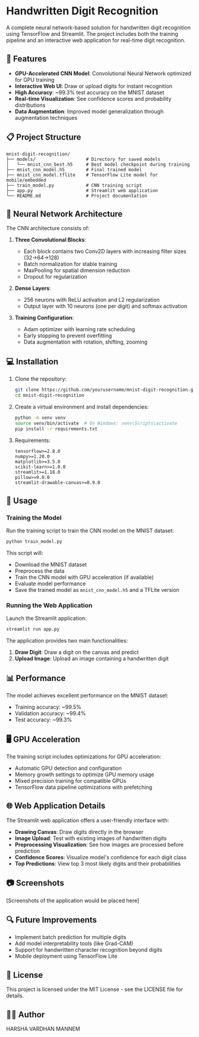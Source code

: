# Handwritten Digit Recognition

A complete neural network-based solution for handwritten digit recognition using TensorFlow and Streamlit. The project includes both the training pipeline and an interactive web application for real-time digit recognition.

## 🌟 Features

- **GPU-Accelerated CNN Model**: Convolutional Neural Network optimized for GPU training
- **Interactive Web UI**: Draw or upload digits for instant recognition
- **High Accuracy**: ~99.3% test accuracy on the MNIST dataset
- **Real-time Visualization**: See confidence scores and probability distributions
- **Data Augmentation**: Improved model generalization through augmentation techniques

## 📋 Project Structure

```
mnist-digit-recognition/
├── models/                   # Directory for saved models
│   └── mnist_cnn_best.h5     # Best model checkpoint during training
├── mnist_cnn_model.h5        # Final trained model
├── mnist_cnn_model.tflite    # TensorFlow Lite model for mobile/embedded
├── train_model.py            # CNN training script
├── app.py                    # Streamlit web application
└── README.md                 # Project documentation
```

## 🧠 Neural Network Architecture

The CNN architecture consists of:

1. **Three Convolutional Blocks**:
   - Each block contains two Conv2D layers with increasing filter sizes (32→64→128)
   - Batch normalization for stable training
   - MaxPooling for spatial dimension reduction
   - Dropout for regularization

2. **Dense Layers**:
   - 256 neurons with ReLU activation and L2 regularization
   - Output layer with 10 neurons (one per digit) and softmax activation
   
3. **Training Configuration**:
   - Adam optimizer with learning rate scheduling
   - Early stopping to prevent overfitting
   - Data augmentation with rotation, shifting, zooming

## 💻 Installation

1. Clone the repository:
   ```bash
   git clone https://github.com/yourusername/mnist-digit-recognition.git
   cd mnist-digit-recognition
   ```

2. Create a virtual environment and install dependencies:
   ```bash
   python -m venv venv
   source venv/bin/activate  # On Windows: venv\Scripts\activate
   pip install -r requirements.txt
   ```

3. Requirements:
   ```
   tensorflow>=2.8.0
   numpy>=1.20.0
   matplotlib>=3.5.0
   scikit-learn>=1.0.0
   streamlit>=1.18.0
   pillow>=9.0.0
   streamlit-drawable-canvas>=0.9.0
   ```

## 🚀 Usage

### Training the Model

Run the training script to train the CNN model on the MNIST dataset:

```bash
python train_model.py
```

This script will:
- Download the MNIST dataset
- Preprocess the data
- Train the CNN model with GPU acceleration (if available)
- Evaluate model performance
- Save the trained model as `mnist_cnn_model.h5` and a TFLite version

### Running the Web Application

Launch the Streamlit application:

```bash
streamlit run app.py
```

The application provides two main functionalities:
1. **Draw Digit**: Draw a digit on the canvas and predict
2. **Upload Image**: Upload an image containing a handwritten digit

## 📊 Performance

The model achieves excellent performance on the MNIST dataset:
- Training accuracy: ~99.5%
- Validation accuracy: ~99.4%
- Test accuracy: ~99.3%

## 🖥️ GPU Acceleration

The training script includes optimizations for GPU acceleration:
- Automatic GPU detection and configuration
- Memory growth settings to optimize GPU memory usage
- Mixed precision training for compatible GPUs
- TensorFlow data pipeline optimizations with prefetching

## 🌐 Web Application Details

The Streamlit web application offers a user-friendly interface with:

- **Drawing Canvas**: Draw digits directly in the browser
- **Image Upload**: Test with existing images of handwritten digits
- **Preprocessing Visualization**: See how images are processed before prediction
- **Confidence Scores**: Visualize model's confidence for each digit class
- **Top Predictions**: View top 3 most likely digits and their probabilities

## 📷 Screenshots

[Screenshots of the application would be placed here]

## 🔍 Future Improvements

- Implement batch prediction for multiple digits
- Add model interpretability tools (like Grad-CAM)
- Support for handwritten character recognition beyond digits
- Mobile deployment using TensorFlow Lite

## 📄 License

This project is licensed under the MIT License - see the LICENSE file for details.

## 👨‍💻 Author

HARSHA VARDHAN MANNEM
